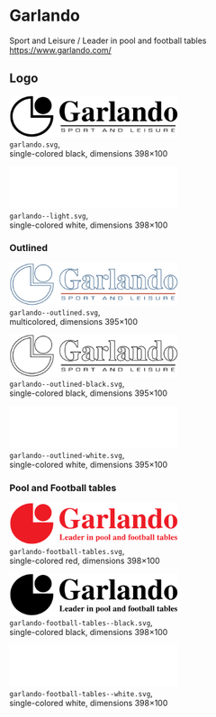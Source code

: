 # Garlando

Sport and Leisure / Leader in pool and football tables  
https://www.garlando.com/


## Logo

<img src="garlando.svg" alt="Logo in black" width="300"/><br/>
`garlando.svg`,  
single-colored black,
dimensions 398×100

<img src="garlando--light.svg" alt="Logo in white" width="300"/><br/>
`garlando--light.svg`,  
single-colored white,
dimensions 398×100 


### Outlined

<img src="garlando--outlined.svg" alt="Original logo" width="300"/><br/>
`garlando--outlined.svg`,  
multicolored,
dimensions 395×100

<img src="garlando--outlined-black.svg" alt="Logo in black" width="300"/><br/>
`garlando--outlined-black.svg`,  
single-colored black,
dimensions 395×100

<img src="garlando--outlined-white.svg" alt="Logo in white" width="300"/><br/>
`garlando--outlined-white.svg`,  
single-colored white,
dimensions 395×100


### Pool and Football tables

<img src="garlando-football-tables.svg" alt="Original logo" width="300"/><br/>
`garlando-football-tables.svg`,  
single-colored red,
dimensions 398×100

<img src="garlando-football-tables--black.svg" alt="Logo in black" width="300"/><br/>
`garlando-football-tables--black.svg`,  
single-colored black,
dimensions 398×100

<img src="garlando-football-tables--white.svg" alt="Logo in white" width="300"/><br/>
`garlando-football-tables--white.svg`,  
single-colored white,
dimensions 398×100
